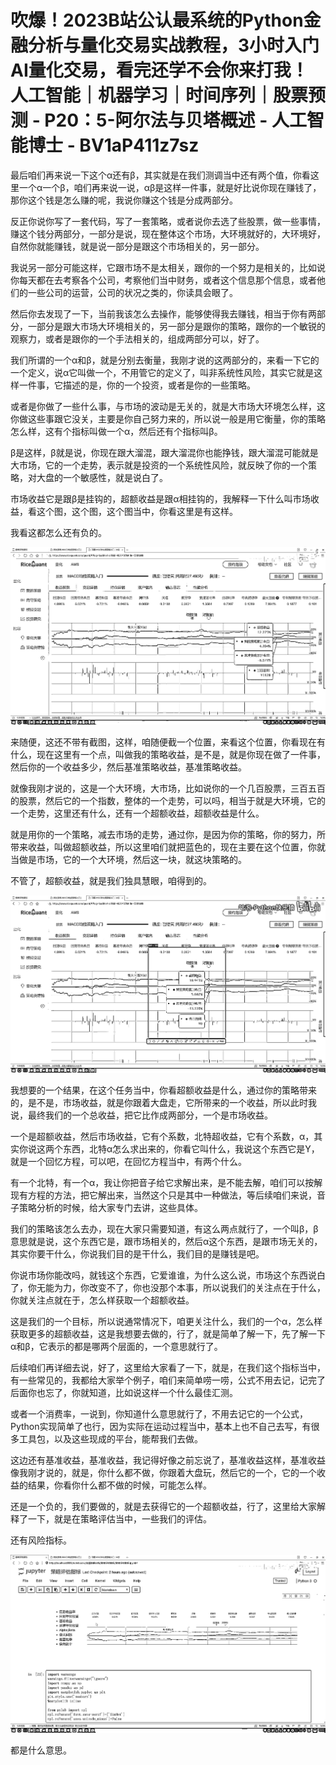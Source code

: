 # 吹爆！2023B站公认最系统的Python金融分析与量化交易实战教程，3小时入门AI量化交易，看完还学不会你来打我！人工智能｜机器学习｜时间序列｜股票预测 - P20：5-阿尔法与贝塔概述 - 人工智能博士 - BV1aP411z7sz

最后咱们再来说一下这个α还有β，其实就是在我们测调当中还有两个值，你看这里一个α一个β，咱们再来说一说，αβ是这样一件事，就是好比说你现在赚钱了，那你这个钱是怎么赚的呢，我说你赚这个钱是分成两部分。

反正你说你写了一套代码，写了一套策略，或者说你去选了些股票，做一些事情，赚这个钱分两部分，一部分是说，现在整体这个市场，大环境就好的，大环境好，自然你就能赚钱，就是说一部分是跟这个市场相关的，另一部分。

我说另一部分可能这样，它跟市场不是太相关，跟你的一个努力是相关的，比如说你每天都在去考察各个公司，考察他们当中财务，或者这个信息那个信息，或者他们的一些公司的运营，公司的状况之类的，你读具会眼了。

然后你去发现了一下，当前我该怎么去操作，能够使得我去赚钱，相当于你有两部分，一部分是跟大市场大环境相关的，另一部分是跟你的策略，跟你的一个敏锐的观察力，或者是跟你的一个手法相关的，组成两部分可以，好了。

我们所谓的一个α和β，就是分别去衡量，我刚才说的这两部分的，来看一下它的一个定义，说α它叫做一个，不用管它的定义了，叫非系统性风险，其实它就是这样一件事，它描述的是，你的一个投资，或者是你的一些策略。

或者是你做了一些什么事，与市场的波动是无关的，就是大市场大环境怎么样，这你做这些事跟它没关，主要是你自己努力来的，所以说一般是用它衡量，你的策略怎么样，这有个指标叫做一个α，然后还有个指标叫β。

β是这样，β就是说，你现在跟大溜混，跟大溜混你也能挣钱，跟大溜混可能就是大市场，它的一个走势，表示就是投资的一个系统性风险，就反映了你的一个策略，对大盘的一个敏感性，就是说白了。

市场收益它是跟β是挂钩的，超额收益是跟α相挂钩的，我解释一下什么叫市场收益，看这个图，这个图，这个图当中，你看这里是有这样。

我看这都怎么还有负的。

![](img/77dbaba9b6711a593e6f7dcd8583e0d1_1.png)

来随便，这还不带有截图，这样，咱随便截一个位置，来看这个位置，你看现在有什么，现在这里有一个点，叫做我的策略收益，是不是，就是你现在做了一件事，然后你的一个收益多少，然后基准策略收益，基准策略收益。

就像我刚才说的，这是一个大环境，大市场，比如说你的一个几百股票，三百五百的股票，然后它的一个指数，整体的一个走势，可以吗，相当于就是大环境，它的一个走势，这里还有什么，还有一个超额收益，超额收益是什么。

就是用你的一个策略，减去市场的走势，通过你，是因为你的策略，你的努力，所带来收益，叫做超额收益，所以这里咱们就把蓝色的，现在主要在这个位置，你就当做是市场，它的一个大环境，然后这一块，就这块策略的。

不管了，超额收益，就是我们独具慧眼，咱得到的。

![](img/77dbaba9b6711a593e6f7dcd8583e0d1_3.png)

我想要的一个结果，在这个任务当中，你看超额收益是什么，通过你的策略带来的，是不是，市场收益，就是你跟着大盘走，它所带来的一个收益，所以此时我说，最终我们的一个总收益，把它比作成两部分，一个是市场收益。

一个是超额收益，然后市场收益，它有个系数，北特超收益，它有个系数，α，其实你说这两个东西，北特α怎么求出来的，你看它叫什么，我说这个东西它是Y，就是一个回忆方程，可以吧，在回忆方程当中，有两个什么。

有一个北特，有一个α，我让你把音子给它求解出来，是不能去解，咱们可以按解现有方程的方法，把它解出来，当然这个只是其中一种做法，等后续咱们来说，音子策略分析的时候，给大家专门去讲，这些具体。

我们的策略该怎么去办，现在大家只需要知道，有这么两点就行了，一个叫β，β意思就是说，这个东西它是，跟市场相关的，然后α这个东西，是跟市场无关的，其实你要干什么，你说我们目的是干什么，我们目的是赚钱是吧。

你说市场你能改吗，就钱这个东西，它爱谁谁，为什么这么说，市场这个东西说白了，你无能为力，你改变不了，你也没那个本事，所以说我们的关注点在于什么，你就关注点就在于，怎么样获取一个超额收益。

这是我们的一个目标，所以说通常情况下，咱更关注什么，我们的一个α，怎么样获取更多的超额收益，这是我想要去做的，行了，就是简单了解一下，先了解一下α和β，它表示的都是哪两个层面的，一个意思就行了。

后续咱们再详细去说，好了，这里给大家看了一下，就是，在我们这个指标当中，有一些常见的，我都给大家举个例子，咱们来简单唠一唠，公式不用去记，记完了后面你也忘了，你就知道，比如说这样一个什么最佳汇测。

或者一个消费率，一说到，你知道什么意思就行了，不用去记它的一个公式，Python实现简单了也行，因为实际在运动过程当中，基本上也不自己去写，有很多工具包，以及这些现成的平台，能帮我们去做。

这边还有基准收益，基准收益，我记得好像之前忘说了，基准收益这样，基准收益像我刚才说的，就是，你什么都不做，你跟着大盘玩，然后它的一个，它的一个收益的结果，你看你什么都不做的时候，可能怎么样。

还是一个负的，我们要做的，就是去获得它的一个超额收益，行了，这里给大家解释了一下，就是在策略评估当中，一些我们的评估。

还有风险指标。

![](img/77dbaba9b6711a593e6f7dcd8583e0d1_5.png)

都是什么意思。